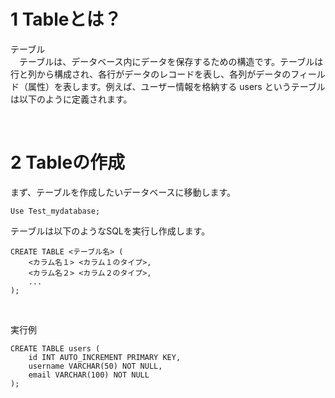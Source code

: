# 1 Tableとは？

テーブル<br>
　テーブルは、データベース内にデータを保存するための構造です。テーブルは行と列から構成され、各行がデータのレコードを表し、各列がデータのフィールド（属性）を表します。例えば、ユーザー情報を格納する users というテーブルは以下のように定義されます。

<br>

# 2 Tableの作成

まず、テーブルを作成したいデータベースに移動します。

```
Use Test_mydatabase;
```


テーブルは以下のようなSQLを実行し作成します。

```
CREATE TABLE <テーブル名> (
    <カラム名１> <カラム１のタイプ>,
    <カラム名２> <カラム２のタイプ>,
    ...
);
```

<br>

実行例

```
CREATE TABLE users (
    id INT AUTO_INCREMENT PRIMARY KEY,
    username VARCHAR(50) NOT NULL,
    email VARCHAR(100) NOT NULL
);
```


